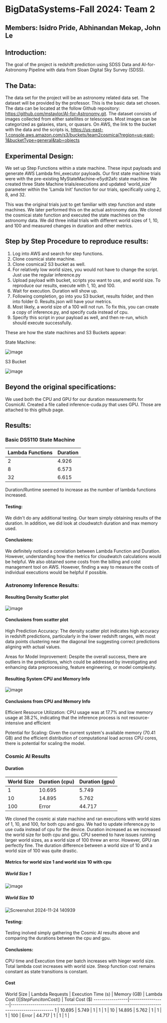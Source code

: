 # BigDataSystems-Fall 2024: Team 2

## Members: Isidro Pride, Abhinandan Mekap, John Le

## Introduction:
The goal of the project is redshift prediction using SDSS Data and AI-for-Astronomy Pipeline with data from Sloan Digital Sky Survey (SDSS).

## The Data: 
The data set for the project will be an astronomy related data set. The dataset will be provided by the professor. This is the basic data set chosen. The data can be located at the follow Github repository: https://github.com/mstaylor/AI-for-Astronomy.git. The dataset consists of images collected from either satellites or telescopes. Most images can be categorized as galaxies, stars, or quasars. On AWS, the link to the bucket with the data and the scripts is, https://us-east-1.console.aws.amazon.com/s3/buckets/team2cosmicai?region=us-east-1&bucketType=general&tab=objects

## Experimental Design: 
We set up Step Functions within a state machine. These input payloads and generate AWS Lambda fmi_executor payloads. Our first state machine trials were with the pre-existing MyStateMachine-e5ydt2afc state machine.
We created three State Machine trials/executions​ and updated 'world_size' parameter within the 'Lamda Init' function for our trials, specifically using 2, 8, and 32​.

This was the original trials just to get familiar with step function and state machines. We later performed this on the actual astronomy data. We cloned the cosmicai state function and executed the state machines on the astronomy data. We did three initial trials with different world sizes of 1, 10, and 100 and measured changes in duration and other metrics.


## Step by Step Procedure to reproduce results:
1. Log into AWS and search for step functions.
2. Clone cosmicai state machine.
3. Clone cosmicai2 S3 bucket as well.
4. For relatively low world sizes, you would not have to change the script. Just use the regular inference.py
5. Upload payload with bucket, scripts you want to use, and world size. To reproduce our results, execute with 1, 10, and 100.
6. Wait for execution. Duration will show up.
7. Following completion, go into you S3 bucket, results folder, and then into folder 0. Results.json will have your metrics.
8. Most likely, a world size of a 100 will not run. To fix this, you can create a copy of inference.py, and specify cuda instead of cpu.
9. Specify this script in your payload as well, and then re-run, which should execute successfully.

These are how the state machines and S3 Buckets appear:

  State Machine:

  ![image](https://github.com/user-attachments/assets/82630cc5-cdf1-400b-955d-42712fc92472)


  S3 Bucket

  ![image](https://github.com/user-attachments/assets/063c55a3-1623-4062-81fc-6f29e286ee49)

## Beyond the original specifications:
We used both the CPU and GPU for our duration measurements for CosmicAI. Created a file called inference-cuda.py that uses GPU. Those are attached to this github page.

## Results:

### Basic DS5110 State Machine
Lambda Functions    |  Duration
--------------------|------------
2                   |  4.926
8                   |  6.573
32                  |  6.615

Duration/Runtime seemed to increase as the number of lambda functions increased.

#### Testing: 

We didn't do any additional testing. Our team simply obtaining results of the duration. In addition, we did look at cloudwatch duration and max memory used. 

#### Conclusions: 

We definitely noticed a correlation between Lambda Function and Duration. However, understanding how the metrics for cloudwatch calculations would be helpful. We also obtained some costs from the billing and colst management tool on AWS. However, finding a way to measure the costs of individual executions would be helpful if possible.


### Astronomy Inference Results:
#### Resulting Density Scatter plot
![image](https://github.com/user-attachments/assets/28e1d78a-1612-4123-ad34-24361e9c918d)

#### Conclusions from scatter plot
High Prediction Accuracy: The density scatter plot indicates high accuracy in redshift predictions, particularly in the lower redshift ranges, with most data points clustering near the diagonal line suggesting correct predictions aligning with actual values.​

Areas for Model Improvement: Despite the overall success, there are outliers in the predictions, which could be addressed by investigating and enhancing data preprocessing, feature engineering, or model complexity.​

#### Resulting System CPU and Memory Info
![image](https://github.com/user-attachments/assets/25424236-7079-44ff-9ad5-cbe9a81a9dfb)

#### Conclusions from CPU and Memory Info
Efficient Resource Utilization: CPU usage was at 17.7% and low memory usage at 38.2%, indicating that the inference process is not resource-intensive and efficient​

Potential for Scaling: Given the current system's available memory (70.41 GB) and the efficient distribution of computational load across CPU cores, there is potential for scaling the model.​


### Cosmic AI Results
#### Duration
World Size       |  Duration (cpu)  |  Duration (gpu)
-----------------|------------------|-----------------
1                |  10.695          |  5.749
10               |  14.895          |  5.762
100              |  Error           |  44.717

We cloned the cosmic ai state machine and ran executions with world sizes of 1, 10, and 100, for both cpu and gpu. We had to update inference.py to use cuda instead of cpu for the device. Duration increased as we increased the world size for both cpu and gpu. CPU seemed to have issues running larger world sizes, as a world size of 100 threw an error. However, GPU ran perfectly fine. The duration difference between a world size of 10 and a world size of 100 was quite drastic.

#### Metrics for world size 1 and world size 10 with cpu
##### World Size 1
![image](https://github.com/user-attachments/assets/016dfbc4-0486-4d9c-bcc9-ae8a86fd1f1f)
##### World Size 10
![Screenshot 2024-11-24 140939](https://github.com/user-attachments/assets/c22e8bf0-31c8-4f92-89b4-dafc40f2854a)


#### Testing: 

Testing inolved simply gathering the Cosmic AI results above and comparing the durations between the cpu and gpu.

#### Conclusions:

CPU time and Execution time per batch increases with hieger world size. Total lambda cost increases with world size. Steop function cost remains constant as state transitions is constant.

#### Cost 
World Size       |  Lambda Requests |  Execution Time (s) | Memory (GB) | Lambda Cost ($)  | Step Funciton Cost ($) | Total Cost ($) 
-----------------|------------------|---------------------------------------------------------------------------------------------------
1                |  10.695          |  5.749              |     1       |          1       |             1          |
10               |  14.895          |  5.762              |      1      |           1      |              1         |
100              |  Error           |  44.717             |       1     |          1       |             1          | 


